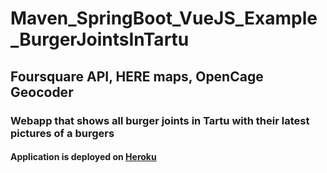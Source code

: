 # Maven_SpringBoot_VueJS_Example_BurgerJointsInTartu
## Foursquare API, HERE maps, OpenCage Geocoder
### Webapp that shows all burger joints in Tartu with their latest pictures of a burgers

#### Application is deployed on [Heroku](https://burger-joints-in-tartu.herokuapp.com/)
